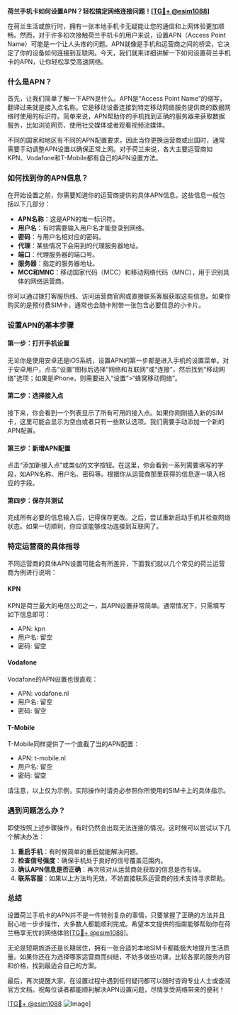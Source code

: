 **荷兰手机卡如何设置APN？轻松搞定网络连接问题！[[TG💪+ @esim1088](https://t.me/s/esim1088)]**

在荷兰生活或旅行时，拥有一张本地手机卡无疑能让您的通信和上网体验更加顺畅。然而，对于许多初次接触荷兰手机卡的用户来说，设置APN（Access Point Name）可能是一个让人头疼的问题。APN就像是手机和运营商之间的桥梁，它决定了你的设备如何连接到互联网。今天，我们就来详细讲解一下如何设置荷兰手机卡的APN，让你轻松享受高速网络。

### 什么是APN？

首先，让我们简单了解一下APN是什么。APN是“Access Point Name”的缩写，翻译过来就是接入点名称。它是移动设备连接到特定移动网络服务提供商的数据网络时使用的标识符。简单来说，APN帮助你的手机找到正确的服务器来获取数据服务，比如浏览网页、使用社交媒体或者观看视频流媒体。

不同的国家和地区有不同的APN配置要求，因此当你更换运营商或出国时，通常需要手动调整APN设置以确保正常上网。对于荷兰来说，各大主要运营商如KPN、Vodafone和T-Mobile都有自己的APN设置方法。

### 如何找到你的APN信息？

在开始设置之前，你需要知道你的运营商提供的具体APN信息。这些信息一般包括以下几部分：

- **APN名称**：这是APN的唯一标识符。
- **用户名**：有时需要输入用户名才能登录到网络。
- **密码**：与用户名相对应的密码。
- **代理**：某些情况下会用到的代理服务器地址。
- **端口**：代理服务器的端口号。
- **服务器**：指定的服务器地址。
- **MCC和MNC**：移动国家代码（MCC）和移动网络代码（MNC），用于识别具体的网络运营商。

你可以通过拨打客服热线、访问运营商官网或直接联系客服获取这些信息。如果你购买的是预付费SIM卡，通常也会随卡附带一张包含必要信息的小卡片。

### 设置APN的基本步骤

#### 第一步：打开手机设置
无论你是使用安卓还是iOS系统，设置APN的第一步都是进入手机的设置菜单。对于安卓用户，点击“设置”图标后选择“网络和互联网”或“连接”，然后找到“移动网络”选项；如果是iPhone，则需要进入“设置”>“蜂窝移动网络”。

#### 第二步：选择接入点
接下来，你会看到一个列表显示了所有可用的接入点。如果你刚刚插入新的SIM卡，这里可能会显示为空白或者只有一些默认选项。我们需要手动添加一个新的APN配置。

#### 第三步：新增APN配置
点击“添加新接入点”或类似的文字按钮。在这里，你会看到一系列需要填写的字段，如APN名称、用户名、密码等。根据你从运营商那里获得的信息逐一填入相应的字段。

#### 第四步：保存并测试
完成所有必要的信息输入后，记得保存更改。之后，尝试重新启动手机并检查网络状态。如果一切顺利，你应该能够成功连接到互联网了。

### 特定运营商的具体指导

不同运营商的具体APN设置可能会有所差异，下面我们就以几个常见的荷兰运营商为例进行说明：

#### KPN
KPN是荷兰最大的电信公司之一，其APN设置非常简单。通常情况下，只需填写如下信息即可：
- APN: kpn
- 用户名: 留空
- 密码: 留空

#### Vodafone
Vodafone的APN设置也很直观：
- APN: vodafone.nl
- 用户名: 留空
- 密码: 留空

#### T-Mobile
T-Mobile同样提供了一个直截了当的APN配置：
- APN: t-mobile.nl
- 用户名: 留空
- 密码: 留空

请注意，以上仅为示例，实际操作时请务必参照你所使用的SIM卡上的具体指示。

### 遇到问题怎么办？

即使按照上述步骤操作，有时仍然会出现无法连接的情况。这时候可以尝试以下几个解决办法：
1. **重启手机**：有时候简单的重启就能解决问题。
2. **检查信号强度**：确保手机处于良好的信号覆盖范围内。
3. **确认APN信息是否正确**：再次核对从运营商处获取的信息是否有误。
4. **联系客服**：如果以上方法均无效，不妨直接联系运营商的技术支持寻求帮助。

### 总结

设置荷兰手机卡的APN并不是一件特别复杂的事情，只要掌握了正确的方法并且耐心地一步步操作，大多数人都能顺利完成。希望本文提供的指南能够帮助你在荷兰畅享无忧的网络体验[[TG💪+ @esim1088](https://t.me/s/esim1088)]。

无论是短期旅游还是长期居住，拥有一张合适的本地SIM卡都能极大地提升生活质量。如果你还在为选择哪家运营商而纠结，不妨多做些功课，比较各家的服务内容和价格，找到最适合自己的方案。

最后，再次提醒大家，在设置过程中遇到任何疑问都可以随时咨询专业人士或查阅官方文档。祝每位读者都能顺利解决APN设置问题，尽情享受网络带来的便利！

[[TG💪+ @esim1088](https://t.me/s/esim1088) ![Image](https://i.postimg.cc/4NQfJmqS/Snipaste-2025-05-13-00-14-12.png)]